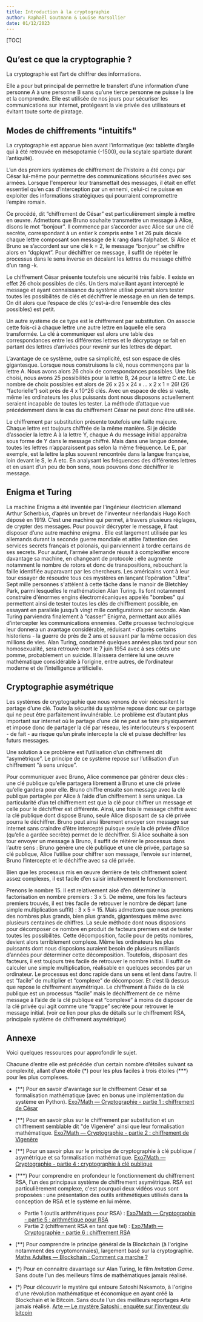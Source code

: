 ```yaml
---
title: Introduction à la cryptographie
author: Raphaël Goutmann & Louise Marsollier
date: 01/12/2023
---
```


[TOC]

## Qu’est ce que la cryptographie ? 

La cryptographie est l’art de chiffrer des informations. 

Elle a pour but principal de permettre le transfert d’une information d’une personne A à une personne B sans qu’une tierce personne ne puisse la lire et la comprendre. Elle est utilisée de nos jours pour sécuriser les communications sur internet, protégeant la vie privée des utilisateurs et évitant toute sorte de piratage.

## Modes de chiffrements "intuitifs"

La cryptographie est apparue bien avant l’informatique (ex: tablette d’argile qui à été retrouvée en mésopotamie (-1500), ou la scytale spartiate durant l’antiquité). 

L’un des premiers systèmes de chiffrement de l’histoire a été conçu par César lui-même pour permettre des communications sécurisées avec ses armées. Lorsque l'empereur leur transmettait des messages, il était en effet essentiel qu’en cas d’interception par un ennemi, celui-ci ne puisse en exploiter des informations stratégiques qui pourraient compromettre l’empire romain.

Ce procédé, dit “chiffrement de César” est particulièrement simple à mettre en œuvre. Admettons que Bruno souhaite transmettre un message à Alice, disons le mot “bonjour”. Il commence par s’accorder avec Alice sur une clé secrète, correspondant à un entier k compris entre 1 et 26 puis décale chaque lettre composant son message de k rang dans l’alphabet. Si Alice et Bruno se s’accordent sur une clé k = 2, le message “bonjour” se chiffre alors en “dqplqwt”. Pour déchiffrer ce message, il suffit de répéter le processus dans le sens inverse en décalant les lettres du message chiffré d’un rang -k. 

Le chiffrement César présente toutefois une sécurité très faible. Il existe en effet 26 choix possibles de clés. Un tiers malveillant ayant intercepté le message et ayant connaissance du système utilisé pourrait alors tester toutes les possibilités de clés et déchiffrer le message en un rien de temps. On dit alors que l’espace de clés (c'est-à-dire l’ensemble des clés possibles) est petit. 

Un autre système de ce type est le chiffrement par substitution. On associe cette fois-ci à chaque lettre une autre lettre en laquelle elle sera transformée. La clé à communiquer est alors une table des correspondances entre les différentes lettres et le décryptage se fait en partant des lettres d’arrivées pour revenir sur les lettres de départ. 

L’avantage de ce système, outre sa simplicité, est son espace de clés gigantesque.
Lorsque nous construisons la clé, nous commençons par la lettre A. Nous avons alors 26 choix de correspondances possibles. Une fois choisi, nous avons 25 possibilités pour la lettre B, 24 pour la lettre C etc. Le nombre de choix possibles est alors de 26 x 25 x 24 x … x 2 x 1 = 26! (26 “factorielle”) soit près de 4 x 10^26 clés. Avec un espace de clés si vaste, même les ordinateurs les plus puissants dont nous disposons actuellement seraient incapable de toutes les tester. La méthode d’attaque vue précédemment dans le cas du chiffrement César ne peut donc être utilisée. 

Le chiffrement par substitution présente toutefois une faille majeure. Chaque lettre est toujours chiffrée de la même manière. Si je décide d’associer la lettre A à la lettre Y, chaque A du message initial apparaîtra sous forme de Y dans le message chiffré. Mais dans une langue donnée, toutes les lettres n’apparaissent pas selon la même fréquence. Le E, par exemple, est la lettre la plus souvent rencontrée dans la langue française, loin devant le S, le A etc. En analysant les fréquences des différentes lettres et en usant d’un peu de bon sens, nous pouvons donc déchiffrer le message.

## Enigma et Turing 

La machine Enigma a été inventée par l'ingénieur électricien allemand Arthur Scherbius, d’après un brevet de l'inventeur néerlandais Hugo Koch déposé en 1919. C’est une machine qui permet, à travers plusieurs réglages, de crypter des messages. Pour pouvoir décrypter le message, il faut disposer d’une autre machine enigma . Elle est largement utilisée par les allemands durant la seconde guerre mondiale et attire l’attention des services secrets français et polonais, qui parviennent à tordre certains de ses secrets. Pour autant, l’armée allemande réussit à complexifier encore davantage sa machine, en changeant de protocole : elle augmente notamment le nombre de rotors et donc de transpositions, rebouchant la faille identifiée auparavant par les chercheurs.
Les américains vont à leur tour essayer de résoudre tous ces mystères en lançant  l’opération "Ultra".  Sept mille personnes s'attèlent à cette tâche dans le manoir de Bletchley Park, parmi lesquelles le mathématicien Alan Turing.
Ils font notamment construire d'énormes engins électromécaniques appelés "bombes" qui 
permettent ainsi de tester toutes les clés de chiffrement possible, en essayant en parallèle jusqu’à vingt mille configurations par seconde.
Alan Turing parviendra finalement à “casser” Enigma, permettant aux alliés d’intercepter les communications ennemies. Cette prouesse technologique leur donnera un avantage considérable, réduisant - d’après certains historiens - la guerre de près de 2 ans et sauvant par la même occasion des millions de vies. Alan Turing, condamné quelques années plus tard pour son homosexualité, sera retrouvé mort le 7 juin 1954 avec à ses côtés une pomme, probablement un suicide. Il laissera derrière lui une œuvre mathématique considérable à l’origine, entre autres, de l’ordinateur moderne et de l’intelligence artificielle.

## Cryptographie asymétrique

Les systèmes de cryptographie que nous venons de voir nécessitent le partage d’une clé. Toute la sécurité du système repose donc sur ce partage qui ne peut être parfaitement invulnérable. Le problème est d’autant plus important sur internet où le partage d’une clé ne peut se faire physiquement et impose donc de partager la clé par réseau, les interlocuteurs s'exposent - de fait - au risque qu’un pirate intercepte la clé et puisse déchiffrer les futurs messages. 

Une solution à ce problème est l’utilisation d’un chiffrement dit “asymétrique”. Le principe de ce système repose sur l’utilisation d’un chiffrement “à sens unique”. 

Pour communiquer avec Bruno, Alice commence par générer deux clés : une clé publique qu’elle partagera librement à Bruno et une clé privée qu’elle gardera pour elle. Bruno chiffre ensuite son message avec la clé publique partagée par Alice à l’aide d’un chiffrement à sens unique. La particularité d’un tel chiffrement est que la clé pour chiffrer un message et celle pour le déchiffrer est différente. Ainsi, une fois le message chiffré avec la clé publique dont dispose Bruno, seule Alice disposant de sa clé privée pourra le déchiffrer. Bruno peut ainsi librement envoyer son message sur internet sans craindre d’être intercepté puisque seule la clé privée d’Alice (qu’elle a gardée secrète) permet de le déchiffrer. Si Alice souhaite à son tour envoyer un message à Bruno, il suffit de réitérer le processus dans l’autre sens : Bruno génère une clé publique et une clé privée, partage sa clé publique, Alice l’utilise pour chiffrer son message, l’envoie sur internet, Bruno l’intercepte et le déchiffre avec sa clé privée.

Bien que les processus mis en œuvre derrière de tels chiffrement soient assez complexes, il est facile d’en saisir intuitivement le fonctionnement. 

Prenons le nombre 15. Il est relativement aisé d’en déterminer la factorisation en nombre premiers : 3 x 5. De même, une fois les facteurs premiers trouvés, il est très facile de retrouver le nombre de départ (une simple multiplication suffit) : 3 x 5 = 15. Mais admettons que nous prenions des nombres plus grands, bien plus grands, gigantesques même avec plusieurs centaines de chiffres. La seule méthode dont nous disposions pour décomposer ce nombre en produit de facteurs premiers est de tester toutes les possibilités. Cette décomposition, facile pour de petits nombres, devient alors terriblement complexe. Même les ordinateurs les plus puissants dont nous disposions auraient besoin de plusieurs milliards d’années pour déterminer cette décomposition. Toutefois, disposant des facteurs, il est toujours très facile de retrouver le nombre initial. Il suffit de calculer une simple multiplication, réalisable en quelques secondes par un ordinateur. Le processus est donc rapide dans un sens et lent dans l’autre. Il est “facile” de multiplier et “complexe” de décomposer. Et c’est là dessus que repose le chiffrement asymétrique. Le chiffrement à l’aide de la clé publique est un processus “facile” mais le déchiffrement de ce même message à l’aide de la clé publique est “complexe” à moins de disposer de la clé privée qui agit comme une “trappe” secrète pour retrouver le message initial. (voir ce lien pour plus de détails sur le chiffrement RSA, principale système de chiffrement asymétrique)

## Annexe

Voici quelques ressources pour approfondir le sujet. 

Chacune d’entre elle est précédée d’un certain nombre d’étoiles suivant sa complexité, allant d’une  étoile (\*) pour les plus faciles à trois  étoiles (\*\*\*) pour les plus complexes.

- (\*\*) Pour en savoir d'avantage sur le chiffrement César et sa formalisation mathématique (avec en bonus une implémentation du système en Python). [Exo7Math — Cryptographie - partie 1 : chiffrement de César](https://www.youtube.com/watch?v=g8RmT-CwTMo&list=PL024XGD7WCIEii2U_HKeprCTJA4xb-uJ6&index=2)


- (\*\*) Pour en savoir plus sur le chiffrement par substitution et un chiffrement semblable dit "de Vigenère" ainsi que leur formalisation mathématique. [Exo7Math — Cryptographie - partie 2 : chiffrement de Vigenère](https://www.youtube.com/watch?v=rUlqxHGKJ68&list=PL024XGD7WCIEii2U_HKeprCTJA4xb-uJ6&index=3)

- (\*\*) Pour un savoir plus sur le principe de cryptographie à clé publique / asymétrique et sa formalisation mathématique. [Exo7Math — Cryptographie - partie 4 : cryptographie à clé publique](https://www.youtube.com/watch?v=6KfJXl-Kvws&list=PL024XGD7WCIEii2U_HKeprCTJA4xb-uJ6&index=5)

- (\*\*\*) Pour comprendre en profondeur le fonctionnement du chiffrement RSA, l'un des principaux système de chiffrement asymétrique. RSA est particulièrement complexe, c'est pourquoi deux vidéos vous sont proposées : une présentation des outils arithmétiques utilisés dans la conception de RSA et le système en lui même.
	- Partie 1 (outils arithmétiques pour RSA) : [Exo7Math — Cryptographie - partie 5 : arithmétique pour RSA](https://www.youtube.com/watch?v=M7vOxKVLsVY&list=PL024XGD7WCIEii2U_HKeprCTJA4xb-uJ6&index=6)
	- Partie 2 (chiffrement RSA en tant que tel) : [Exo7Math — Cryptographie - partie 6 : chiffrement RSA](https://www.youtube.com/watch?v=Xlal_d4zyfo&list=PL024XGD7WCIEii2U_HKeprCTJA4xb-uJ6&index=7)


- (\*\*) Pour comprendre le principe général de la Blockchain (à l'origine notamment des cryptomonnaies), largement basé sur la cryptographie. [Maths Adultes — Blockchain : Comment ça marche ?](https://www.youtube.com/watch?v=SccvFbyDaUI)

- (\*) Pour en connaitre davantage sur Alan Turing, le film *Imitation Game*. Sans doute l'un des meilleurs films de mathématiques jamais réalisé.

- (\*) Pour découvrir le mystère qui entoure Satoshi Nakamoto, à l'origine d'une révolution mathématique et économique en ayant créé la Blockchain et le Bitcoin. Sans doute l'un des meilleurs reportages Arte jamais réalisé. [Arte — Le mystère Satoshi : enquête sur l'inventeur du bitcoin](https://www.youtube.com/watch?v=0ETcLj5jBy4)

